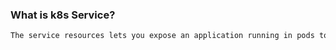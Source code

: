 ### What is k8s Service?
```sh
The service resources lets you expose an application running in pods to be reachable from outside your cluster.
```
